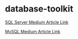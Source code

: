 # database-toolkit

[SQL Server Medium Article Link](https://joemoceri.medium.com/backup-and-restore-sql-server-database-bak-using-c-net-4f3a848d15d)

[MySQL Medium Article Link](https://joemoceri.medium.com/backup-and-restore-mysql-database-sql-using-c-net-203c28abcda4)
